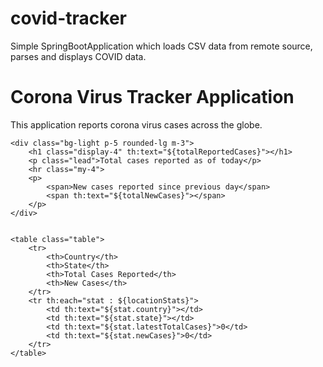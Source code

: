 # covid-tracker

Simple SpringBootApplication which loads CSV data from remote source, parses and displays COVID data.


<!DOCTYPE html>

<html xmlns:th="http://www.thymeleaf.org">

<head>
    <title>Corona Virus Tracker Application</title>
    <meta http-equiv="Content-Type" content="text/html; charset=UTF-8"/>
    <link rel="stylesheet" type="text/css" media="all"
          href="../../css/gtvg.css" th:href="@{/css/gtvg.css}"/>
    <link href="https://cdn.jsdelivr.net/npm/bootstrap@5.1.3/dist/css/bootstrap.min.css"
          rel="stylesheet"
          integrity="sha384-1BmE4kWBq78iYhFldvKuhfTAU6auU8tT94WrHftjDbrCEXSU1oBoqyl2QvZ6jIW3"
          crossorigin="anonymous">
</head>

<body>
<div class="container">
    <h1>Corona Virus Tracker Application</h1>
    <p>This application reports corona virus cases across the globe.</p>


    <div class="bg-light p-5 rounded-lg m-3">
        <h1 class="display-4" th:text="${totalReportedCases}"></h1>
        <p class="lead">Total cases reported as of today</p>
        <hr class="my-4">
        <p>
            <span>New cases reported since previous day</span>
            <span th:text="${totalNewCases}"></span>
        </p>
    </div>


    <table class="table">
        <tr>
            <th>Country</th>
            <th>State</th>
            <th>Total Cases Reported</th>
            <th>New Cases</th>
        </tr>
        <tr th:each="stat : ${locationStats}">
            <td th:text="${stat.country}"></td>
            <td th:text="${stat.state}"></td>
            <td th:text="${stat.latestTotalCases}">0</td>
            <td th:text="${stat.newCases}">0</td>
        </tr>
    </table>
</div>
</body>

</html>
